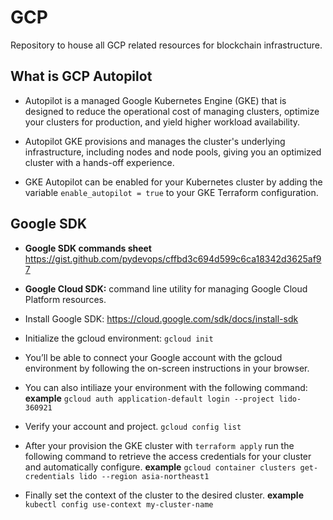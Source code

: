 # GCP
Repository to house all GCP related resources for blockchain infrastructure. 

## What is GCP Autopilot

* Autopilot is a managed Google Kubernetes Engine (GKE) that is designed to reduce the operational cost of managing clusters, optimize your clusters for production, and yield higher workload availability.

* Autopilot GKE provisions and manages the cluster's underlying infrastructure, including nodes and node pools, giving you an optimized cluster with a hands-off experience.

* GKE Autopilot can be enabled for your Kubernetes cluster by adding the variable `enable_autopilot = true` to your GKE Terraform configuration.

## Google SDK

* **Google SDK commands sheet** https://gist.github.com/pydevops/cffbd3c694d599c6ca18342d3625af97

* **Google Cloud SDK:** command line utility for managing Google Cloud Platform resources.

* Install Google SDK: https://cloud.google.com/sdk/docs/install-sdk

* Initialize the gcloud environment:  `gcloud init`
* You’ll be able to connect your Google account with the gcloud environment by following the on-screen instructions in your browser.

* You can also intiliaze your environment with the following command: **example** `gcloud auth application-default login --project lido-360921`

* Verify your account and project. `gcloud config list`

* After your provision the GKE cluster with `terraform apply` run the following command to retrieve the access credentials for your cluster and automatically configure. **example** `gcloud container clusters get-credentials lido --region asia-northeast1`

* Finally set the context of the cluster to the desired cluster. **example** `kubectl config use-context my-cluster-name`

